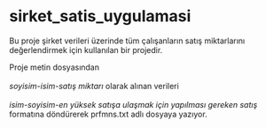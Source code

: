 # sirket_satis_uygulamasi
Bu proje şirket verileri üzerinde tüm çalışanların satış miktarlarını değerlendirmek için kullanılan bir projedir.

Proje metin dosyasından <br> <br>
*soyisim-isim-satış miktarı* 
olarak alınan verileri <br> <br>
*isim-soyisim-en yüksek satışa ulaşmak için yapılması gereken satış* <br>
formatına döndürerek prfmns.txt adlı dosyaya yazıyor.
